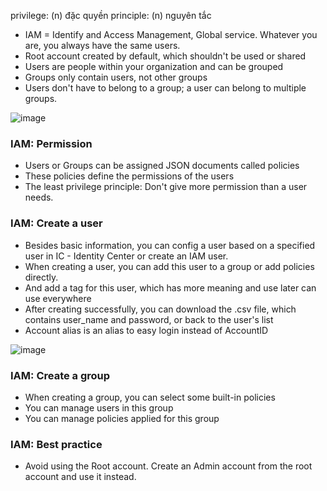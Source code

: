 privilege: (n) đặc quyền
principle: (n) nguyên tắc

- IAM = Identify and Access Management, Global service. Whatever you are, you always have the same users.
- Root account created by default, which shouldn't be used or shared
- Users are people within your organization and can be grouped
- Groups only contain users, not other groups
- Users don't have to belong to a group; a user can belong to multiple groups.

![image](https://github.com/nhvu95/aws-handbook/assets/26276890/0742c0fd-6dff-46af-9e64-c1bfe763b4c1)
### IAM: Permission
- Users or Groups can be assigned JSON documents called policies
- These policies define the permissions of the users
- The least privilege principle: Don't give more permission than a user needs.

### IAM: Create a user
- Besides basic information, you can config a user based on a specified user in IC - Identity Center or create an IAM user.
- When creating a user, you can add this user to a group or add policies directly.
- And add a tag for this user, which has more meaning and use later can use everywhere
- After creating successfully, you can download the .csv file, which contains user_name and password, or back to the user's list
- Account alias is an alias to easy login instead of AccountID

![image](https://github.com/nhvu95/aws-handbook/assets/26276890/9a223aa8-8096-4f23-b49a-5ed77b2b580f)
### IAM: Create a group
- When creating a group, you can select some built-in policies
- You can manage users in this group
- You can manage policies applied for this group

### IAM: Best practice
- Avoid using the Root account. Create an Admin account from the root account and use it instead.
